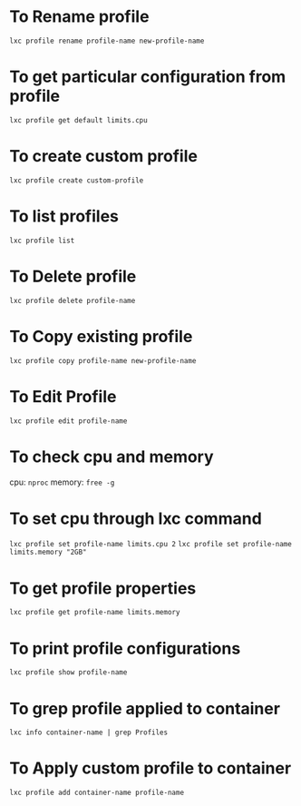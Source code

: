 # To Rename profile
`lxc profile rename profile-name new-profile-name`

# To get particular configuration from profile
`lxc profile get default limits.cpu`

# To create custom profile
`lxc profile create custom-profile`

# To list profiles 
`lxc profile list`

# To Delete profile
`lxc profile delete profile-name`

# To Copy existing profile
`lxc profile copy profile-name new-profile-name`

# To Edit Profile
`lxc profile edit profile-name`

# To check cpu and memory
cpu: `nproc`
memory: `free -g`

# To set cpu through lxc command
`lxc profile set profile-name limits.cpu 2`
`lxc profile set profile-name limits.memory "2GB"`

# To get profile properties
`lxc profile get profile-name limits.memory`

# To print profile configurations
`lxc profile show profile-name`

# To grep profile applied to container
`lxc info container-name | grep Profiles`

# To Apply custom profile to container
`lxc profile add container-name profile-name`

